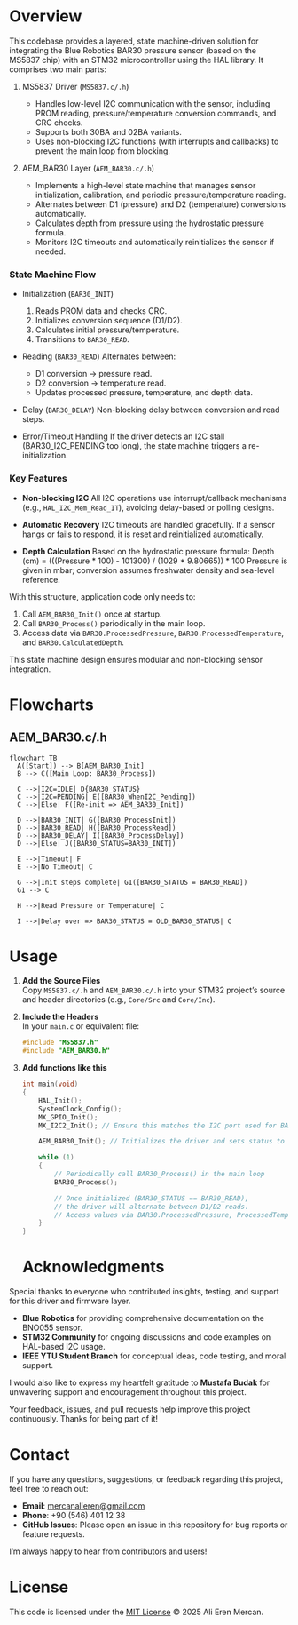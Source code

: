 # Overview

This codebase provides a layered, state machine-driven solution for integrating the Blue Robotics BAR30 pressure sensor (based on the MS5837 chip) with an STM32 microcontroller using the HAL library. It comprises two main parts:

1. MS5837 Driver (`MS5837.c/.h`)
   - Handles low-level I2C communication with the sensor, including PROM reading, pressure/temperature conversion commands, and CRC checks.
   - Supports both 30BA and 02BA variants.
   - Uses non-blocking I2C functions (with interrupts and callbacks) to prevent the main loop from blocking.

2. AEM_BAR30 Layer (`AEM_BAR30.c/.h`)
   - Implements a high-level state machine that manages sensor initialization, calibration, and periodic pressure/temperature reading.
   - Alternates between D1 (pressure) and D2 (temperature) conversions automatically.
   - Calculates depth from pressure using the hydrostatic pressure formula.
   - Monitors I2C timeouts and automatically reinitializes the sensor if needed.

### State Machine Flow

- Initialization (`BAR30_INIT`)
  1. Reads PROM data and checks CRC.
  2. Initializes conversion sequence (D1/D2).
  3. Calculates initial pressure/temperature.
  4. Transitions to `BAR30_READ`.

- Reading (`BAR30_READ`)
  Alternates between:
  - D1 conversion → pressure read.
  - D2 conversion → temperature read.
  - Updates processed pressure, temperature, and depth data.

- Delay (`BAR30_DELAY`)
  Non-blocking delay between conversion and read steps.

- Error/Timeout Handling
  If the driver detects an I2C stall (BAR30_I2C_PENDING too long), the state machine triggers a re-initialization.

### Key Features

- **Non-blocking I2C**
  All I2C operations use interrupt/callback mechanisms (e.g., `HAL_I2C_Mem_Read_IT`), avoiding delay-based or polling designs.

- **Automatic Recovery**
  I2C timeouts are handled gracefully. If a sensor hangs or fails to respond, it is reset and reinitialized automatically.

- **Depth Calculation**
  Based on the hydrostatic pressure formula: Depth (cm) = (((Pressure * 100) - 101300) / (1029 * 9.80665)) * 100
  Pressure is given in mbar; conversion assumes freshwater density and sea-level reference.

With this structure, application code only needs to:
1. Call `AEM_BAR30_Init()` once at startup.
2. Call `BAR30_Process()` periodically in the main loop.
3. Access data via `BAR30.ProcessedPressure`, `BAR30.ProcessedTemperature`, and `BAR30.CalculatedDepth`.

This state machine design ensures modular and non-blocking sensor integration.

# Flowcharts

## AEM_BAR30.c/.h

```mermaid
flowchart TB
  A([Start]) --> B[AEM_BAR30_Init]
  B --> C([Main Loop: BAR30_Process])

  C -->|I2C=IDLE| D{BAR30_STATUS}
  C -->|I2C=PENDING| E([BAR30_WhenI2C_Pending])
  C -->|Else| F([Re-init => AEM_BAR30_Init])

  D -->|BAR30_INIT| G([BAR30_ProcessInit])
  D -->|BAR30_READ| H([BAR30_ProcessRead])
  D -->|BAR30_DELAY| I([BAR30_ProcessDelay])
  D -->|Else| J([BAR30_STATUS=BAR30_INIT])

  E -->|Timeout| F
  E -->|No Timeout| C

  G -->|Init steps complete| G1([BAR30_STATUS = BAR30_READ])
  G1 --> C

  H -->|Read Pressure or Temperature| C

  I -->|Delay over => BAR30_STATUS = OLD_BAR30_STATUS| C
```

# Usage
1. **Add the Source Files**  
   Copy `MS5837.c/.h` and `AEM_BAR30.c/.h` into your STM32 project’s source and header directories (e.g., `Core/Src` and `Core/Inc`).

2. **Include the Headers**  
   In your `main.c` or equivalent file:
   ```c
   #include "MS5837.h"
   #include "AEM_BAR30.h"
   ```

3. **Add functions like this**
    ```c
    int main(void)
	{
	    HAL_Init();
	    SystemClock_Config();
	    MX_GPIO_Init();
	    MX_I2C2_Init(); // Ensure this matches the I2C port used for BAR30

	    AEM_BAR30_Init(); // Initializes the driver and sets status to INIT

	    while (1)
	    {
	        // Periodically call BAR30_Process() in the main loop
	        BAR30_Process();

	        // Once initialized (BAR30_STATUS == BAR30_READ),
	        // the driver will alternate between D1/D2 reads.
	        // Access values via BAR30.ProcessedPressure, ProcessedTemperature, CalculatedDepth
	    }
	}
    ```

    # Acknowledgments

Special thanks to everyone who contributed insights, testing, and support for this driver and firmware layer.  
- **Blue Robotics** for providing comprehensive documentation on the BNO055 sensor.  
- **STM32 Community** for ongoing discussions and code examples on HAL-based I2C usage.  
- **IEEE YTU Student Branch** for conceptual ideas, code testing, and moral support.

I would also like to express my heartfelt gratitude to **Mustafa Budak** for unwavering support and encouragement throughout this project.

Your feedback, issues, and pull requests help improve this project continuously. Thanks for being part of it!

# Contact

If you have any questions, suggestions, or feedback regarding this project, feel free to reach out:

- **Email**: [mercanalieren@gmail.com](mailto:mercanalieren@gmail.com)
- **Phone**: +90 (546) 401 12 38
- **GitHub Issues**: Please open an issue in this repository for bug reports or feature requests.

I’m always happy to hear from contributors and users!

# License

This code is licensed under the [MIT License](./LICENSE) © 2025 Ali Eren Mercan.